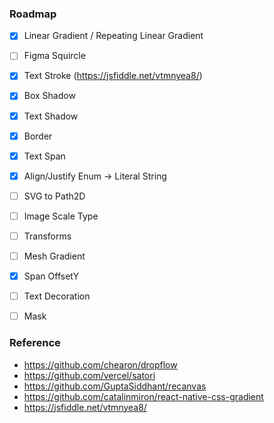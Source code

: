 ### Roadmap

- [x] Linear Gradient / Repeating Linear Gradient
- [ ] Figma Squircle
- [x] Text Stroke (https://jsfiddle.net/vtmnyea8/)
- [x] Box Shadow
- [x] Text Shadow
- [x] Border
- [x] Text Span
- [x] Align/Justify Enum -> Literal String
- [ ] SVG to Path2D
- [ ] Image Scale Type
- [ ] Transforms
- [ ] Mesh Gradient
- [x] Span OffsetY
- [ ] Text Decoration
- [ ] Mask



### Reference

- https://github.com/chearon/dropflow
- https://github.com/vercel/satori
- https://github.com/GuptaSiddhant/recanvas
- https://github.com/catalinmiron/react-native-css-gradient
- https://jsfiddle.net/vtmnyea8/